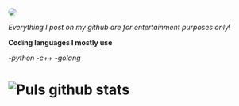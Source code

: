 <img src="https://media3.giphy.com/media/3oriNM8HF8oijarwre/source.gif" style="border-radius: 75%;">

*Everything I post on my github are for entertainment purposes only!* 


**Coding languages I mostly use**

-*python*
-*c++*
-*golang*

# ![Puls github stats](https://github-readme-stats.vercel.app/api?username=Puls1337&show_icons=true&theme=tokyonight)

